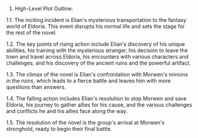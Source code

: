 1. High-Level Plot Outline:

1.1. The inciting incident is Elian's mysterious transportation to the fantasy world of Eldoria. This event disrupts his normal life and sets the stage for the rest of the novel.

1.2. The key points of rising action include Elian's discovery of his unique abilities, his training with the mysterious stranger, his decision to leave the town and travel across Eldoria, his encounters with various characters and challenges, and his discovery of the ancient ruins and the powerful artifact.

1.3. The climax of the novel is Elian's confrontation with Morwen's minions in the ruins, which leads to a fierce battle and leaves him with more questions than answers.

1.4. The falling action includes Elian's resolution to stop Morwen and save Eldoria, his journey to gather allies for his cause, and the various challenges and conflicts he and his allies face along the way.

1.5. The resolution of the novel is the group's arrival at Morwen's stronghold, ready to begin their final battle.

